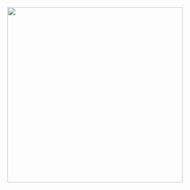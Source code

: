 <img src="https://github.com/larissamagistrali/space-invaders/blob/master/print.png" alt="" height=400>
